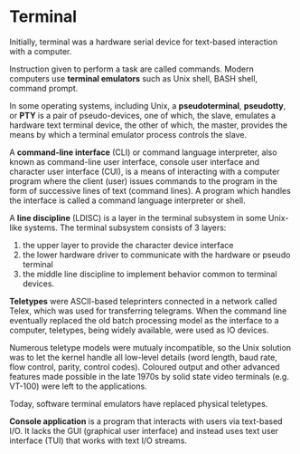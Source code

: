 # Terminal

Initially, terminal was a hardware serial device for text-based interaction with a computer.

Instruction given to perform a task are called commands. Modern computers use **terminal emulators** such as Unix shell, BASH shell, command prompt.

In some operating systems, including Unix, a **pseudoterminal**, **pseudotty**, or **PTY** is a pair of pseudo-devices, one of which, the slave, emulates a hardware text terminal device, the other of which, the master, provides the means by which a terminal emulator process controls the slave.

A **command-line interface** (CLI) or command language interpreter, also known as command-line user interface, console user interface and character user interface (CUI), is a means of interacting with a computer program where the client (user) issues commands to the program in the form of successive lines of text (command lines). A program which handles the interface is called a command language interpreter or shell.

A **line discipline** (LDISC) is a layer in the terminal subsystem in some Unix-like systems. The terminal subsystem consists of 3 layers:
1. the upper layer to provide the character device interface
2. the lower hardware driver to communicate with the hardware or pseudo terminal
3. the middle line discipline to implement behavior common to terminal devices.


**Teletypes** were ASCII-based teleprinters connected in a network called Telex, which was used for transferring telegrams. When the command line eventually replaced the old batch processing model as the interface to a computer, teletypes, being widely available, were used as IO devices.

Numerous teletype models were mutualy incompatible, so the Unix solution was to let the kernel handle all low-level details (word length, baud rate, flow control, parity, control codes). Coloured output and other advanced features made possible in the late 1970s by solid state video terminals (e.g. VT-100) were left to the applications.

Today, software terminal emulators have replaced physical teletypes.


**Console application** is a program that interacts with users via text-based I/O. It lacks the GUI (graphical user interface) and instead uses text user interface (TUI) that works with text I/O streams.
